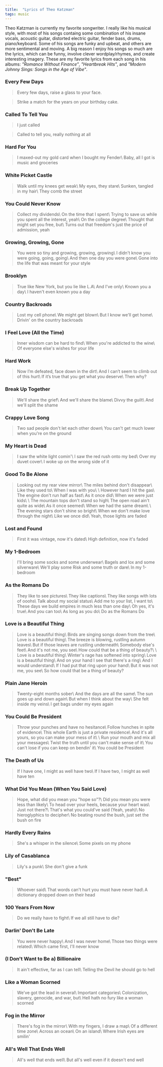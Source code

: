 ```yaml
---
title:  "Lyrics of Theo Katzman"
tags: music
---
```


Theo Katzman is currently my favorite songwriter. I really like his musical style, with most of his songs containg some combination of his insane vocals, acoustic guitar, distorted electric guitar, fender bass, drums, piano/keyboard. Some of his songs are funky and upbeat, and others are more sentimental and moving. A big reason I enjoy his songs so much are the lyrics, which can be funny, involve clever wordplay/rhymes, and create interesting imagery. These are my favorite lyrics from each song in his albums: _"Romance Without Finance"_, _"Heartbreak Hits"_, and _"Modern Johnny Sings: Songs in the Age of Vibe"_. 

### Every Few Days
> Every few days, raise a glass to your face.

> Strike a match for the years on your birthday cake.

### Called To Tell You
>  I just called

>  Called to tell you, really nothing at all

### Hard For You
>    I maxed-out my gold card when I bought my Fender\\
>    Baby, all I got is music and groceries

### White Picket Castle
>    Walk until my knees get weak\\
>    My eyes, they stare\\
>    Sunken, tangled in my hair\\
>    They comb the street

### You Could Never Know
>    Collect my dividends\\
>    On the time that I spent\\
>    Trying to save us while you spent all the interest, yeah\\
>    On the college degree\\
>    Thought that might set you free, but\\
>    Turns out that freedom's just the price of admission, yeah

### Growing, Growing, Gone
>    You were so tiny and growing, growing, growing\\
>    I didn't know you were going, going, going\\
>    And then one day you were gone\\
>    Gone into the life that was meant for your style

### Brooklyn
>    True like New York, but you lie like L.A\\
>    And I've only\\
>    Known you a day\\
>    I haven't even known you a day

### Country Backroads
>    Lost my cell phone\\
>    We might get blown\\
>    But I know we'll get home\\
>    Drivin' on the country backroads

### I Feel Love (All the Time)
>    Inner wisdom can be hard to find\\
>    When you're addicted to the wine\\
>    Of everyone else's wishes for your life

### Hard Work
>    Now I’m defeated, face down in the dirt\\
>    And I can’t seem to climb out of this hurt\\
>    If it’s true that you get what you deserve\\
>    Then why?

### Break Up Together
>    We'll share the grief\\
>    And we'll share the blame\\
>    Divvy the guilt\\
>    And we'll split the shame

### Crappy Love Song
>    Two sad people don't let each other down\\
>    You can't get much lower when you're on the ground

### My Heart is Dead
>    I saw the white light comin'\\
>    I saw the red rush onto my bed\\
>    Over my duvet cover\\
>    I woke up on the wrong side of it

### Good To Be Alone
>    Looking out my rear view mirror\\
>    The miles behind don't disappear\\
>    Like they used to\\
>    When I was with you\\
>\\
>    However hard I hit the gas\\
>    The engine don't run half as fast\\
>    As it once did\\
>    When we were just kids\\
>\\
>    The mountain tops don't stand so high\\
>    The open road ain't quite as wide\\
>    As it once seemed\\
>    When we had the same dream\\
>\\
>    The evening stars don't shine so bright\\
>    When we don't make love through the night\\
>    Like we once did\\
>    Yeah, those lights are faded

### Lost and Found
>    First it was vintage, now it's dated\\
>    High definition, now it's faded
>

### My 1-Bedroom
>    I'll bring some socks and some underwear\\
>    Bagels and lox and some silverware\\
>    We'll play some Risk and some truth or dare\\
>    In my 1-bedroom
>

### As the Romans Do
>    They like to see pictures\\
>    They like captions\\
>    They like songs with lots of ooohs\\
>    Talk about my social status\\
>    Add me to your list, I want to\\
>    These days we build empires in much less than one day\\
>    Oh yes, it's true\\
>    And you can too\\
>    As long as you do\\
>    Do as the Romans Do

### Love is a Beautiful Thing
>    Love is a beautiful thing\\
>    Birds are singing songs down from the tree\\
>    Love is a beautiful thing\\
>    The breeze is blowing, rustling autumn leaves\\
>    But if those leaves are rustling underneath\\
>    Somebody else's feet\\
>    And it's not me, you see\\
>    How could that be a thing of beauty?\\
>\\
>    Love is a beautiful thing\\
>    Winter's rage has softened into spring\\
>    Love is a beautiful thing\\
>    And on your hand I see that there's a ring\\
>    And I would understand\\
>    If I had put that ring upon your hand\\
>    But it was not me, you see\\
>    So how could that be a thing of beauty?

### Plain Jane Heroin
>    Twenty-eight months sober\\
>    And the days are all the same\\
>    The sun goes up and down again\\
>    But when I think about the way\\
>    She felt inside my veins\\
>    I get bags under my eyes again

### You Could Be President
>    Throw your punches and have no hesitance\\
>    Follow hunches in spite of evidence\\
>    This whole Earth is just a private residence\\
>    And it's all yours, so you can make your mess of it\\
>\\
>    Run your mouth and mix all your messages\\
>    Twist the truth until you can't make sense of it\\
>    You can't lose if you can keep on bendin' it\\
>    You could be President

### The Death of Us
>    If I have one, I might as well have two\\
>    If I have two, I might as well have ten

### What Did You Mean (When You Said Love)
>    Hope, what did you mean you "hope so"?\\
>    Did you mean you were less than likely\\
>    To head over your heels, because your heart was\\
>    Just not there?\\
>    That's what you could've said (Yeah, yeah)\\
>    No hieroglyphics to decipher\\
>    No beating round the bush, just set the bush on fire
 
### Hardly Every Rains
>    She's a whisper in the silence\\
>    Some pixels on my phone
 
### Lily of Casablanca
>    Lily's a punk\\
>    She don't give a funk
 
### "Best"
>    Whoever said\\
>    That words can't hurt you must have never had\\
>    A dictionary dropped down on their head
 
### 100 Years From Now
>  Do we really have to fight\\
>  If we all still have to die?
 
### Darlin' Don't Be Late
>    You were never happy\\
>    And I was never home\\
>    Those two things were related\\
>    Which came first, I'll never know
 
### (I Don't Want to Be a) Billionaire
>    It ain't effective, far as I can tell\\
>    Telling the Devil he should go to hell
 
### Like a Woman Scorned
>    We've got the lead in several\\
>    Important categories\\
>    Colonization, slavery, genocide, and war, but\\
>    Hell hath no fury like a woman scorned
 
### Fog in the Mirror
>    There's fog in the mirror\\
>    With my fingers, I draw a map\\
>    Of a different time zone\\
>    Across an ocean\\
>    On an island\\
>    Where Irish eyes are smilin'
 
### All's Well That Ends Well
>    All's well that ends well\\
>    But all's well even if it doesn't end well